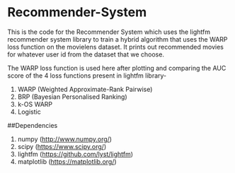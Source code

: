 # Recommender-System

This is the code for the Recommender System which uses the lightfm recommender system library to train a hybrid algorithm that uses the WARP loss function on the movielens dataset. 
It prints out recommended movies for whatever user id from the dataset that we choose.

The WARP loss function is used here after plotting and comparing the AUC score of the 4 loss functions present in lightfm library-
1. WARP (Weighted Approximate-Rank Pairwise)
2. BRP (Bayesian Personalised Ranking)
3. k-OS WARP 
4. Logistic


##Dependencies

1. numpy (http://www.numpy.org/)
2. scipy (https://www.scipy.org/)
3. lightfm (https://github.com/lyst/lightfm)
4. matplotlib (https://matplotlib.org/)
